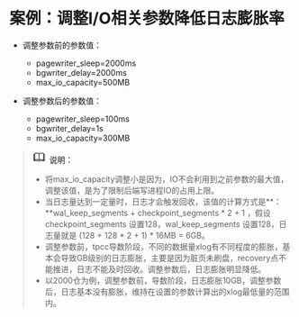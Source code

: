 # 案例：调整I/O相关参数降低日志膨胀率<a name="ZH-CN_TOPIC_0000001102191372"></a>

-   调整参数前的参数值：
    -   pagewriter\_sleep=2000ms
    -   bgwriter\_delay=2000ms
    -   max\_io\_capacity=500MB

-   调整参数后的参数值：
    -   pagewriter\_sleep=100ms
    -   bgwriter\_delay=1s
    -   max\_io\_capacity=300MB


>![](public_sys-resources/icon-note.png) **说明：** 
>
>-   将max\_io\_capacity调整小是因为，IO不会利用到之前参数的最大值，调整该值，是为了限制后端写进程IO的占用上限。
>-   当日志量达到一定量时，日志才会触发回收，该值的计算方式是**：**wal\_keep\_segments + checkpoint\_segments \* 2  + 1 ，假设 checkpoint\_segments 设置128，wal\_keep\_segments 设置128，日志量就是 \(128 + 128 \* 2 + 1\) \* 16MB = 6GB。
>-   调整参数前，tpcc导数阶段，不同的数据量xlog有不同程度的膨胀，基本会导致GB级别的日志膨胀，主要是因为脏页未刷盘，recovery点不能推进，日志不能及时回收。调整参数后，日志膨胀明显降低。
>-   以2000仓为例，调整参数前，导数阶段，日志膨胀10GB，调整参数后，日志基本没有膨胀，维持在设置的参数计算出的xlog最低量的范围内。

